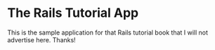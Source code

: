 # The Rails Tutorial App

This is the sample application for that 
Rails tutorial book that I will not advertise
here. Thanks!
